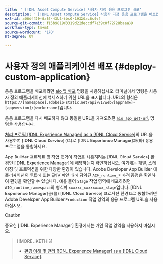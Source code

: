 ```yaml
---
title: ' [!DNL Asset Compute Service] 사용자 지정 응용 프로그램 배포'
description: ' [!DNL Asset Compute Service] 사용자 지정 응용 프로그램을 배포합니다.'
exl-id: a68d4f59-8a8f-43b2-8bc6-19320ac8c9ef
source-git-commit: f15b9819d3319d22deccdf7e39c0f72728baaa39
workflow-type: tm+mt
source-wordcount: '170'
ht-degree: 0%

---
```


# 사용자 정의 애플리케이션 배포 {#deploy-custom-application}

응용 프로그램을 배포하려면 [aio 앱 배포](https://github.com/adobe/aio-cli#aio-appdeploy) 명령을 사용하십시오. 터미널에서 명령은 사용자 정의 애플리케이션에 액세스하기 위한 URL을 표시합니다. URL의 형식은 `https://[namespace].adobeio-static.net/api/v1/web/[appname]-[appversion]/[workername]`입니다.

응용 프로그램을 다시 배포하지 않고 동일한 URL을 가져오려면 [`aio app get-url`](https://github.com/adobe/aio-cli#aio-app-get-url-action) 명령을 사용합니다.

[처리 프로필  [!DNL Experience Manager] as a [!DNL Cloud Service]](https://experienceleague.adobe.com/ko/docs/experience-manager-cloud-service/content/assets/manage/asset-microservices-configure-and-use)의 URL을 사용하여 [!DNL Cloud Service] (으)로 [!DNL Experience Manager]과(와) 응용 프로그램을 통합하세요.

App Builder 프로젝트 및 작업 영역이 작업을 사용하려는 [!DNL Cloud Service] 환경인 [!DNL Experience Manager]에 해당하는지 확인하십시오. 여기에는 개발, 스테이징 및 프로덕션을 위한 다양한 환경이 있습니다. Adobe Developer App Builder 애플리케이션의 루트에 있는 ENV 파일 내에 정의된 `AIO_runtime_*` 자격 증명을 확인하여 환경을 확인할 수 있습니다. 예를 들어 `Stage` 작업 영역에 배포하려면 `AIO_runtime_namespace`의 형식이 `xxxxxx_xxxxxxxxx_stage`입니다. [!DNL Experience Manager]을(를) [!DNL Cloud Service] 프로덕션 환경으로 통합하려면 Adobe Developer App Builder `Production` 작업 영역의 응용 프로그램 URL을 사용하십시오.

>[!CAUTION]
>
>중요한 [!DNL Experience Manager] 환경에서는 개인 작업 영역을 사용하지 마십시오.

>[!MORELIKETHIS]
>
>* [환경 이해 및 관리 [!DNL Experience Manager] as a [!DNL Cloud Service]](https://experienceleague.adobe.com/ko/docs/experience-manager-cloud-service/content/implementing/using-cloud-manager/manage-environments).
